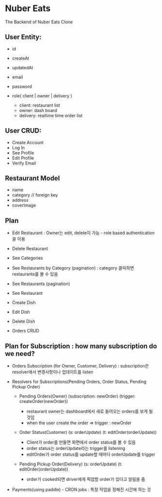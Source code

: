 # Nuber Eats

The Backend of Nuber Eats Clone

## User Entity:

- id
- createAt
- updatedAt

- email
- password
- role( client | owner | delivery )
  - client: restaurant list
  - owner: dash board
  - delivery: realtime time order list

## User CRUD:

- Create Account
- Log In
- See Profile
- Edit Profile
- Verify Email

## Restaurant Model

- name
- category // foreign key
- address
- coverImage

## Plan

- Edit Restaurant : Owner는 edit, delete이 가능 - role based authentication을 이용
- Delete Restaurant

- See Categories
- See Restaurants by Category (pagination) : category 클릭하면 restaurants를 볼 수 있음
- See Restaurants (pagination)
- See Restaurant

- Create Dish
- Edit Dish
- Delete Dish

- Orders CRUD

## Plan for Subscription : how many subscription do we need?

- Orders Subscription (for Owner, Customer, Delivery) : subscription은 resolver에서 변경사항이나 업데이트를 listen
- Resolvers for Subscriptions(Pending Orders, Order Status, Pending Pickup Order)

  - Pending Orders(Owner) (subscription: newOrder) (trigger: createOrder(newOrder))

    - restaurant owner는 dashboard에서 새로 들어오는 orders를 보게 될 것임
    - when the user create the order => trigger : newOrder

  - Order Status(Customer) (s: orderUpdate) (t: editOrder(orderUpdate))

    - Client가 order를 만들면 화면에서 order status를 볼 수 있음
    - order status는 orderUpdate라는 trigger를 listening
    - editOrder가 order status를 update할 때마다 orderUpdate를 trigger

  - Pending Pickup Order(Delivery) (s: orderUpdate) (t: editOrder(orderUpdate))
    - order가 cooked되면 driver에게 픽업할 order가 있다고 알림을 줌

- Payments(using paddle) - CRON jobs : 특정 작업을 정해진 시간에 하는 것
